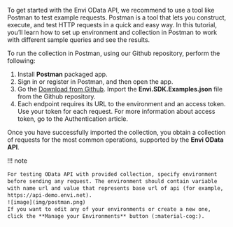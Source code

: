 To get started with the Envi OData API, we recommend to use a tool like Postman to test example requests. Postman is a tool that lets you construct, execute, and test HTTP requests in a quick and easy way. In this tutorial, you’ll learn how to set up environment and collection in Postman to work with different sample queries and see the results.

To run the collection in Postman, using our Github repository, perform the following:

1. Install **Postman** packaged app.
2. Sign in or register in Postman, and then open the app.
3. Go the [Download from Github](https://github.com/envi/Envi.SDK/tree/master/Envi.SDK/PostmanCollection). Import the **Envi.SDK.Examples.json** file from the Github repository.
4. Each endpoint requires its URL to the environment and an access token. Use your token for each request. For more information about access token, go to the Authentication article.

Once you have successfully imported the collection, you obtain a collection of requests for the most common operations, supported by the **Envi OData API**.

!!! note 

    For testing OData API with provided collection, specify environment before sending any request. The environment should contain variable with name url and value that represents base url of api (for example, https://api-demo.envi.net).
    ![image](img/postman.png)
    If you want to edit any of your environments or create a new one, click the **Manage your Environments** button (:material-cog:).

